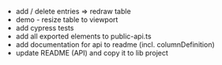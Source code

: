 * add / delete entries => redraw table
* demo - resize table to viewport
* add cypress tests
* add all exported elements to public-api.ts
* add documentation for api to readme (incl. columnDefinition)
* update README (API) and copy it to lib project
